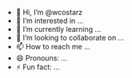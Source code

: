 - 👋 Hi, I’m @wcostarz
- 👀 I’m interested in ...
- 🌱 I’m currently learning ...
- 💞️ I’m looking to collaborate on ...
- 📫 How to reach me ...
- 😄 Pronouns: ...
- ⚡ Fun fact: ...

<!---
wcostarz/wcostarz is a ✨ special ✨ repository because its `README.md` (this file) appears on your GitHub profile.
You can click the Preview link to take a look at your changes.
--->
